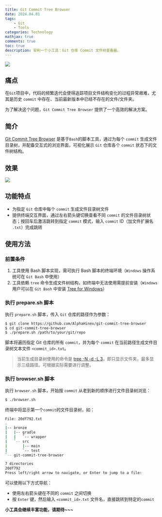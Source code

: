 ```yaml
---
title: Git Commit Tree Browser
date: 2024.04.01
tags: 
    - Git
    - Tools
categories: Technology  
mathjax: true
comments: true
toc: true
description: 安利一个小工具：Git 仓库 Commit 文件树查看器。
---
```


![](https://wyiyi.github.io/amber/contents/2024/git-cover.png)

## 痛点

在`Git`项目中，代码的频繁迭代会使得追踪项目文件结构变化的过程异常艰难，尤其是历史 `commit` 中存在、当前最新版本中已经不存在的文件/文件夹。

为了解决这个问题，`Git Commit Tree Browser` 提供了一个高效的解决方案。

## 简介

[Git Commit Tree Browser](https://github.com/AlphaHinex/git-commit-tree-browser) 是基于`Bash`的脚本工具，通过为每个 `commit` 生成文件目录树，并配备交互式的浏览界面，可视化展示 `Git` 仓库各个 `commit` 状态下的文件树结构。

## 效果

![](https://wyiyi.github.io/amber/contents/2024/git-demo.gif)

## 功能特点

* 为指定 `Git` 仓库中每个 `commit` 生成文件目录树文件
* 提供终端交互界面，通过左右箭头键切换查看不同 `commit` 的文件目录树状态；按回车后激活跳转到指定 `commit` 模式，输入 `commit` ID（加文件扩展名 `.txt`）完成跳转

## 使用方法

### 前置条件

1. 工具使用 Bash 脚本实现，需可执行 Bash 脚本的终端环境（`Windows` 操作系统可在 `Git Bash` 中使用）
1. 工具依赖 `tree` 命令生成文件树结构，如终端中无法使用需提前安装（`Windows` 用户可以在 `Git Bash` 中安装 [Tree for Windows](https://gnuwin32.sourceforge.net/packages/tree.htm)）

### 执行 prepare.sh 脚本

执行 `prepare.sh` 脚本，传入 `Git` 仓库的路径作为参数：

```bash
$ git clone https://github.com/AlphaHinex/git-commit-tree-browser
$ cd git-commit-tree-browser
$ ./prepare.sh /path/to/your/git/repo
```

脚本将遍历指定 Git 仓库的所有 `commit`，并为每个 `commit` 在当前路径生成文件目录树文本文件 `<commit_id>.txt`。

> 当前生成目录树使用的命令是 [tree -N -d -L 3](https://github.com/AlphaHinex/git-commit-tree-browser/blob/main/prepare.sh#L18)，即只显示文件夹，最多显示三级路径。可根据实际需要进行调整。

### 执行 browser.sh 脚本

执行 `browser.sh` 脚本，开始按 `commit` 从老到新的顺序进行文件目录树浏览：

```bash
$ ./browser.sh
```

终端中将显示第一个`commit`的文件目录树，如：

```bash
File: 20df792.txt
.
|-- bronze
|   |-- gradle
|   |   `-- wrapper
|   `-- src
|       |-- main
|       `-- test
`-- git-commit-tree-browser

7 directories
20df792
Press left/right arrow to navigate, or Enter to jump to a file:
```

可以使用以下方式导航：

* 使用左右箭头键在不同的 `commit` 之间切换
* 按 `Enter` 键，然后输入 `<commit_id>.txt` 文件名，直接跳转到特定的`commit`

**小工具会继续丰富功能，请期待~~~**
